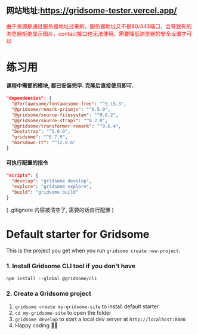 ## 网站地址:https://gridsome-tester.vercel.app/

<font color=red>由于资源是通过服务器地址过来的，服务器地址又不是80/443端口，会导致有的浏览器拒绝显示图片，contact接口也无法使用，需要降低浏览器的安全设置才可以</font>

# 练习用

#### 课程中需要的模块, 都已安装完毕. 克隆后直接使用即可. 

```json
"dependencies": {
  "@fortawesome/fontawesome-free": "^5.15.3",
  "@gridsome/remark-prismjs": "^0.5.0",
  "@gridsome/source-filesystem": "^0.6.2",
  "@gridsome/source-strapi": "^0.2.0",
  "@gridsome/transformer-remark": "^0.6.4",
  "bootstrap": "^5.0.0",
  "gridsome": "^0.7.0",
  "markdown-it": "^12.0.6"
}
```

#### 可执行配置的指令

```json
"scripts": {
  "develop": "gridsome develop",
  "explore": "gridsome explore",
  "build": "gridsome build"
}
```

(  .gitignore 内容被清空了, 需要的话自行配置 )





# Default starter for Gridsome

This is the project you get when you run `gridsome create new-project`.

### 1. Install Gridsome CLI tool if you don't have

`npm install --global @gridsome/cli`

### 2. Create a Gridsome project

1. `gridsome create my-gridsome-site` to install default starter
2. `cd my-gridsome-site` to open the folder
3. `gridsome develop` to start a local dev server at `http://localhost:8080`
4. Happy coding 🎉🙌
